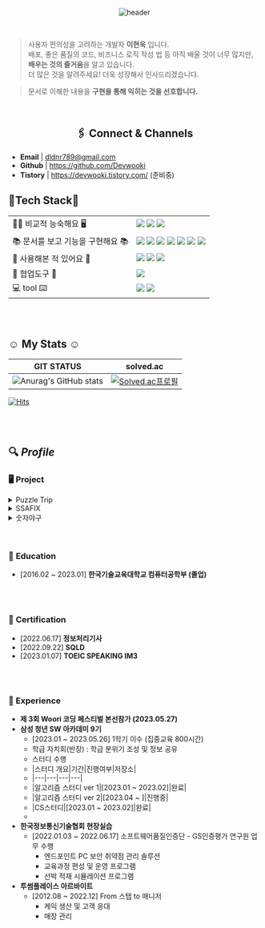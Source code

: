 
<div align="center">

![header](https://capsule-render.vercel.app/api?color=809Ead&type=cylinder&text=WOOKI&reversal=true&height=250&section=header&fontColor=f0f3ff)
  </br>
</div>

<br>

> 사용자 편의성을 고려하는 개발자 **이현욱** 입니다.<br>
> 배포, 좋은 품질의 코드, 비즈니스 로직 작성 법 등 아직 배울 것이 너무 많지만,<br>
> **배우는 것의 즐거움**을 알고 있습니다.<br>
> 더 많은 것을 알려주세요! 더욱 성장해서 인사드리겠습니다.

> 문서로 이해한 내용을 **구현을 통해 익히는 것을 선호합니다.**


</br>
<div align="center">
  
## 🖇️ Connect & Channels
</div>

- **Email** | dldnr789@gmail.com
- **Github** | https://github.com/Devwooki
- **Tistory** | https://devwooki.tistory.com/ (준비중)

## 🔨Tech Stack🔧
|||
|---|---|
|🧑🏻 비교적 능숙해요 🖥️|<img src="https://img.shields.io/badge/JAVA-007396?style=for-the-badge&logo=Java&logoColor=white"> <img src="https://img.shields.io/badge/MySQL-4479A1?style=for-the-badge&logo=MySQL&logoColor=white"> <img src="https://img.shields.io/badge/JSP-007396?style=for-the-badge&logoColor=white">|
| 📚 문서를 보고 기능을 구현해요 📚| <img src="https://img.shields.io/badge/Spring-6DB33F?style=for-the-badge&logo=Spring&logoColor=white"> <img src="https://img.shields.io/badge/springboot-6DB33F?style=for-the-badge&logo=springboot&logoColor=white"> <img src="https://img.shields.io/badge/Vue.js-35495E?style=for-the-badge&logo=vuedotjs&logoColor=4FC08D"> <img src="https://img.shields.io/badge/JavaScript-F7DF1E?style=for-the-badge&logo=JavaScript&logoColor=white"> <img src="https://img.shields.io/badge/HTML5-E34F26?style=for-the-badge&logo=HTML5&logoColor=white"> <img src="https://img.shields.io/badge/CSS3-1572B6?style=for-the-badge&logo=CSS3&logoColor=white"> <img src="https://img.shields.io/badge/MyBatis-A8B9CC?style=for-the-badge&logo=&logoColor=white"/>|
| 👀 사용해본 적 있어요 👀 |<img src="https://img.shields.io/badge/Python-007ACC?style=for-the-badge&logo=Python&logoColor=white"> <img src="https://img.shields.io/badge/C-A8B9CC?style=for-the-badge&logo=C&logoColor=white"> <img src="https://img.shields.io/badge/jmeter-lightgrey?style=for-the-badge&">|
| 🤝 협업도구 🤝 | <img src="https://img.shields.io/badge/github-181717?style=for-the-badge&logo=github&logoColor=white">|
| 💻 tool ⌨️|<img src="https://img.shields.io/badge/IntelliJ-000000?style=for-the-badge&logo=IntelliJ IDEA&logoColor=white"> <img src="https://img.shields.io/badge/Eclipse-2C2255?style=for-the-badge&logo=Eclipse%20IDE&logoColor=white">|
</br>
</br>

## ☺️ My Stats ☺️

|GIT STATUS|solved.ac|
|---|---|
|![Anurag's GitHub stats](https://github-readme-stats.vercel.app/api?username=Devwooki&show_icons=true&theme=tokyonight)| [![Solved.ac프로필](http://mazassumnida.wtf/api/generate_badge?boj=dldnr789)](https://solved.ac/profile/dldnr789)|


[![Hits](https://hits.seeyoufarm.com/api/count/incr/badge.svg?url=https%3A%2F%2Fgithub.com%2Fgmzuddl&count_bg=%23AEAEAE&title_bg=%23005487&icon=java.svg&icon_color=%23E7E7E7&title=hits&edge_flat=false)](https://hits.seeyoufarm.com)   
</div>
<br>
<br>

## 🔍 *Profile*

### 🖥️ **Project**
<details>
  <summary>Puzzle Trip</summary>
  
</details>

<details>
  <summary>SSAFIX</summary>
  
</details>

<details>
  <summary>숫자야구</summary>
  
</details>
<br>
<br>

### 🏫 **Education**
- [2016.02 ~ 2023.01] **한국기술교육대학교 컴퓨터공학부 (졸업)**
<br>
<br>

### 🪪 **Certification**
- [2022.06.17] **정보처리기사**
- [2022.09.22] **SQLD**
- [2023.01.07] **TOEIC SPEAKING IM3**
<br>
<br>


### 🐥 Experience
- **제 3회 Woori 코딩 페스티벌 본선참가 (2023.05.27)**
- **삼성 청년 SW 아카데미 9기**
  - [2023.01 ~ 2023.05.26] 1학기 이수 (집중교육 800시간)
  - 학급 자치회(반장) : 학급 분위기 조성 및 정보 공유
  - 스터디 수행
  - |스터디 개요|기간|진행여부|저장소|
  - |---|---|---|---|
  - |알고리즘 스터디 ver 1|[2023.01 ~ 2023.02]|완료| 
  - |알고리즘 스터디 ver 2|[2023.04 ~ ]|진행중|
  - |CS스터디|[2023.01 ~ 2023.02]|완료|
  - 
- **한국정보통신기술협회 현장실습**
  - [2022.01.03 ~ 2022.06.17] 소프트웨어품질인증단 - GS인증평가 연구원 업무 수행
    - 엔드포인트 PC 보안 취약점 관리 솔루션
    - 교육과정 편성 및 운영 프로그램
    - 선박 적재 시뮬레이션 프로그램
- **투썸플레이스 아르바이트**
  - [2012.08 ~ 2022.12] From 스탭 to 매니저
    - 케익 생산 및 고객 응대
    - 매장 관리

